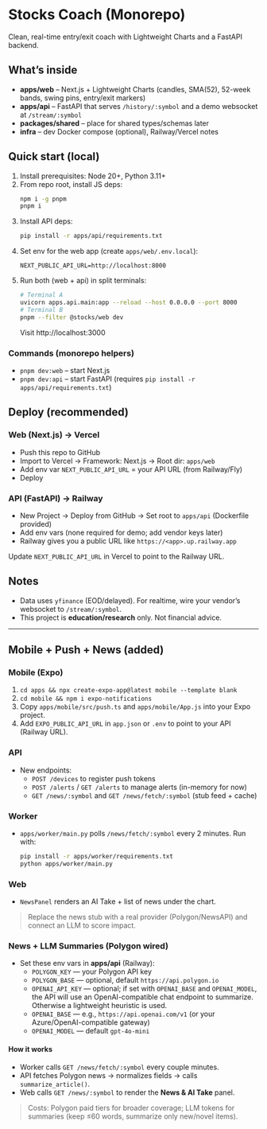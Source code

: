 
# Stocks Coach (Monorepo)
Clean, real-time entry/exit coach with Lightweight Charts and a FastAPI backend.

## What’s inside
- **apps/web** – Next.js + Lightweight Charts (candles, SMA(52), 52-week bands, swing pins, entry/exit markers)
- **apps/api** – FastAPI that serves `/history/:symbol` and a demo websocket at `/stream/:symbol`
- **packages/shared** – place for shared types/schemas later
- **infra** – dev Docker compose (optional), Railway/Vercel notes

## Quick start (local)
1) Install prerequisites: Node 20+, Python 3.11+
2) From repo root, install JS deps:
   ```bash
   npm i -g pnpm
   pnpm i
   ```
3) Install API deps:
   ```bash
   pip install -r apps/api/requirements.txt
   ```
4) Set env for the web app (create `apps/web/.env.local`):
   ```env
   NEXT_PUBLIC_API_URL=http://localhost:8000
   ```
5) Run both (web + api) in split terminals:
   ```bash
   # Terminal A
   uvicorn apps.api.main:app --reload --host 0.0.0.0 --port 8000
   # Terminal B
   pnpm --filter @stocks/web dev
   ```
   Visit http://localhost:3000

### Commands (monorepo helpers)
- `pnpm dev:web` – start Next.js
- `pnpm dev:api` – start FastAPI (requires `pip install -r apps/api/requirements.txt`)

## Deploy (recommended)
### Web (Next.js) → Vercel
- Push this repo to GitHub
- Import to Vercel → Framework: Next.js → Root dir: `apps/web`
- Add env var `NEXT_PUBLIC_API_URL` = your API URL (from Railway/Fly)
- Deploy

### API (FastAPI) → Railway
- New Project → Deploy from GitHub → Set root to `apps/api` (Dockerfile provided)
- Add env vars (none required for demo; add vendor keys later)
- Railway gives you a public URL like `https://<app>.up.railway.app`

Update `NEXT_PUBLIC_API_URL` in Vercel to point to the Railway URL.

## Notes
- Data uses `yfinance` (EOD/delayed). For realtime, wire your vendor’s websocket to `/stream/:symbol`.
- This project is **education/research** only. Not financial advice.


---

## Mobile + Push + News (added)

### Mobile (Expo)
1) `cd apps && npx create-expo-app@latest mobile --template blank`
2) `cd mobile && npm i expo-notifications`
3) Copy `apps/mobile/src/push.ts` and `apps/mobile/App.js` into your Expo project.
4) Add `EXPO_PUBLIC_API_URL` in `app.json` or `.env` to point to your API (Railway URL).

### API
- New endpoints:
  - `POST /devices` to register push tokens
  - `POST /alerts` / `GET /alerts` to manage alerts (in-memory for now)
  - `GET /news/:symbol` and `GET /news/fetch/:symbol` (stub feed + cache)

### Worker
- `apps/worker/main.py` polls `/news/fetch/:symbol` every 2 minutes. Run with:
  ```bash
  pip install -r apps/worker/requirements.txt
  python apps/worker/main.py
  ```

### Web
- `NewsPanel` renders an AI Take + list of news under the chart.

> Replace the news stub with a real provider (Polygon/NewsAPI) and connect an LLM to score impact.


### News + LLM Summaries (Polygon wired)
- Set these env vars in **apps/api** (Railway):
  - `POLYGON_KEY` — your Polygon API key
  - `POLYGON_BASE` — optional, default `https://api.polygon.io`
  - `OPENAI_API_KEY` — optional; if set with `OPENAI_BASE` and `OPENAI_MODEL`, the API will use an OpenAI-compatible chat endpoint to summarize. Otherwise a lightweight heuristic is used.
  - `OPENAI_BASE` — e.g., `https://api.openai.com/v1` (or your Azure/OpenAI-compatible gateway)
  - `OPENAI_MODEL` — default `gpt-4o-mini`

#### How it works
- Worker calls `GET /news/fetch/:symbol` every couple minutes.
- API fetches Polygon news → normalizes fields → calls `summarize_article()`.
- Web calls `GET /news/:symbol` to render the **News & AI Take** panel.

> Costs: Polygon paid tiers for broader coverage; LLM tokens for summaries (keep ≤60 words, summarize only new/novel items).
